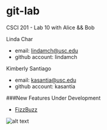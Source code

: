 git-lab
=======

CSCI 201 - Lab 10 with Alice &amp;&amp; Bob

Linda Char
  + email: lindamch@usc.edu
  + github account: lindamch

Kimberly Santiago
  + email: kasantia@usc.edu
  + github account: kasantia

###New Features Under Development
  + [FizzBuzz](http://www.codinghorror.com/blog/2007/02/why-cant-programmers-program.html)

![alt text](https://dribbble.s3.amazonaws.com/users/2008/screenshots/893577/dribbble-arctocat.png "Our favorite octocat!")

